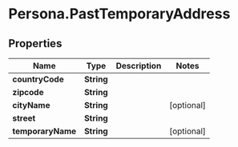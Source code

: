 # Persona.PastTemporaryAddress

## Properties

Name | Type | Description | Notes
------------ | ------------- | ------------- | -------------
**countryCode** | **String** |  | 
**zipcode** | **String** |  | 
**cityName** | **String** |  | [optional] 
**street** | **String** |  | 
**temporaryName** | **String** |  | [optional] 


